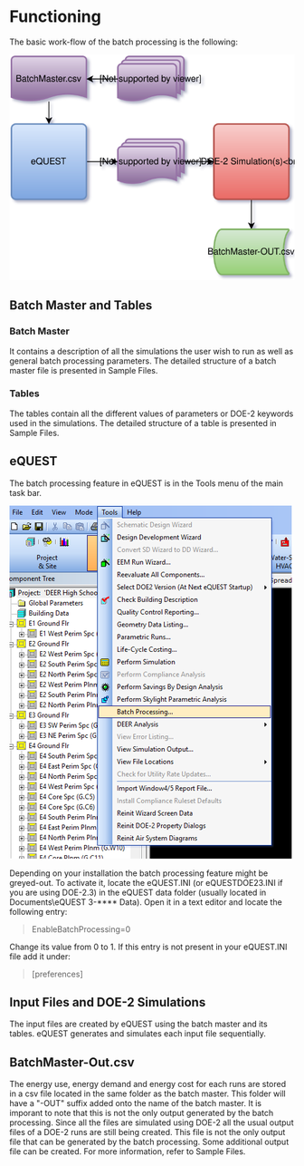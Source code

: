 # Functioning
The basic work-flow of the batch processing is the following:

![Batch Processing Work-flow](eQUEST-Batch-Processing.svg)
## Batch Master and Tables
### Batch Master
It contains a description of all the simulations the user wish to run as well as general batch processing parameters. The detailed structure of a batch master file is presented in Sample Files.
### Tables
The tables contain all the different values of parameters or DOE-2 keywords used in the simulations. The detailed structure of a table is presented in Sample Files.
## eQUEST
The batch processing feature in eQUEST is in the Tools menu of the main task bar. 

![Location of the Batch Processing Feature in eQUEST](eQUEST-Batch-Processing-Feature.png)

Depending on your installation the batch processing feature might be greyed-out. To activate it, locate the eQUEST.INI (or eQUESTDOE23.INI if you are using DOE-2.3) in the eQUEST data folder (usually located in Documents\eQUEST 3-**** Data\). Open it in a text editor and locate the following entry:
> EnableBatchProcessing=0

Change its value from 0 to 1. If this entry is not present in your eQUEST.INI file add it under:

> [preferences]
## Input Files and DOE-2 Simulations
The input files are created by eQUEST using the batch master and its tables. eQUEST generates and simulates each input file sequentially.
## BatchMaster-Out.csv
The energy use, energy demand and energy cost for each runs are stored in a csv file located in the same folder as the batch master. This folder will have a "-OUT" suffix added onto the name of the batch master. It is imporant to note that this is not the only output generated by the batch processing. Since all the files are simulated using DOE-2 all the usual output files of a DOE-2 runs are still being created. This file is not the only output file that can be generated by the batch processing. Some additional output file can be created. For more information, refer to Sample Files.

